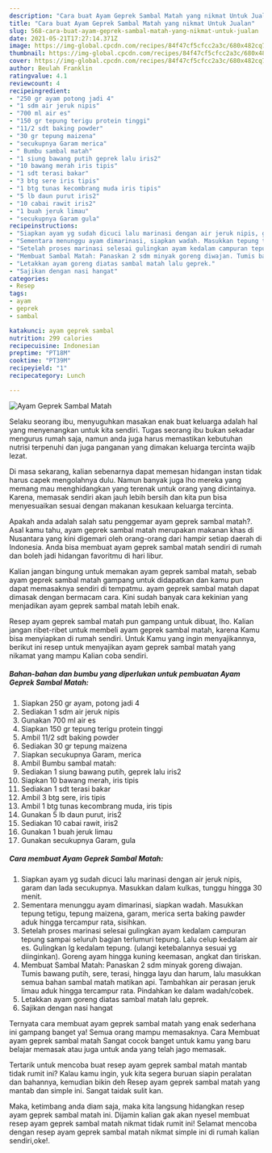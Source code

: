 ```yaml
---
description: "Cara buat Ayam Geprek Sambal Matah yang nikmat Untuk Jualan"
title: "Cara buat Ayam Geprek Sambal Matah yang nikmat Untuk Jualan"
slug: 568-cara-buat-ayam-geprek-sambal-matah-yang-nikmat-untuk-jualan
date: 2021-05-21T17:27:14.371Z
image: https://img-global.cpcdn.com/recipes/84f47cf5cfcc2a3c/680x482cq70/ayam-geprek-sambal-matah-foto-resep-utama.jpg
thumbnail: https://img-global.cpcdn.com/recipes/84f47cf5cfcc2a3c/680x482cq70/ayam-geprek-sambal-matah-foto-resep-utama.jpg
cover: https://img-global.cpcdn.com/recipes/84f47cf5cfcc2a3c/680x482cq70/ayam-geprek-sambal-matah-foto-resep-utama.jpg
author: Beulah Franklin
ratingvalue: 4.1
reviewcount: 4
recipeingredient:
- "250 gr ayam potong jadi 4"
- "1 sdm air jeruk nipis"
- "700 ml air es"
- "150 gr tepung terigu protein tinggi"
- "11/2 sdt baking powder"
- "30 gr tepung maizena"
- "secukupnya Garam merica"
- " Bumbu sambal matah"
- "1 siung bawang putih geprek lalu iris2"
- "10 bawang merah iris tipis"
- "1 sdt terasi bakar"
- "3 btg sere iris tipis"
- "1 btg tunas kecombrang muda iris tipis"
- "5 lb daun purut iris2"
- "10 cabai rawit iris2"
- "1 buah jeruk limau"
- "secukupnya Garam gula"
recipeinstructions:
- "Siapkan ayam yg sudah dicuci lalu marinasi dengan air jeruk nipis, garam dan lada secukupnya. Masukkan dalam kulkas, tunggu hingga 30 menit."
- "Sementara menunggu ayam dimarinasi, siapkan wadah. Masukkan tepung tetigu, tepung maizena, garam, merica serta baking pawder aduk hingga tercampur rata, sisihkan."
- "Setelah proses marinasi selesai gulingkan ayam kedalam campuran tepung sampai seluruh bagian terlumuri tepung. Lalu celup kedalam air es. Gulingkan lg kedalam tepung. (ulangi ketebalannya sesuai yg diinginkan). Goreng ayam hingga kuning keemasan, angkat dan tiriskan."
- "Membuat Sambal Matah: Panaskan 2 sdm minyak goreng diwajan. Tumis bawang putih, sere, terasi, hingga layu dan harum, lalu masukkan semua bahan sambal matah matikan api. Tambahkan air perasan jeruk limau aduk hingga tercampur rata. Pindahkan ke dalam wadah/cobek."
- "Letakkan ayam goreng diatas sambal matah lalu geprek."
- "Sajikan dengan nasi hangat"
categories:
- Resep
tags:
- ayam
- geprek
- sambal

katakunci: ayam geprek sambal 
nutrition: 299 calories
recipecuisine: Indonesian
preptime: "PT18M"
cooktime: "PT39M"
recipeyield: "1"
recipecategory: Lunch

---
```



![Ayam Geprek Sambal Matah](https://img-global.cpcdn.com/recipes/84f47cf5cfcc2a3c/680x482cq70/ayam-geprek-sambal-matah-foto-resep-utama.jpg)

Selaku seorang ibu, menyuguhkan masakan enak buat keluarga adalah hal yang menyenangkan untuk kita sendiri. Tugas seorang ibu bukan sekadar mengurus rumah saja, namun anda juga harus memastikan kebutuhan nutrisi terpenuhi dan juga panganan yang dimakan keluarga tercinta wajib lezat.

Di masa  sekarang, kalian sebenarnya dapat memesan hidangan instan tidak harus capek mengolahnya dulu. Namun banyak juga lho mereka yang memang mau menghidangkan yang terenak untuk orang yang dicintainya. Karena, memasak sendiri akan jauh lebih bersih dan kita pun bisa menyesuaikan sesuai dengan makanan kesukaan keluarga tercinta. 



Apakah anda adalah salah satu penggemar ayam geprek sambal matah?. Asal kamu tahu, ayam geprek sambal matah merupakan makanan khas di Nusantara yang kini digemari oleh orang-orang dari hampir setiap daerah di Indonesia. Anda bisa membuat ayam geprek sambal matah sendiri di rumah dan boleh jadi hidangan favoritmu di hari libur.

Kalian jangan bingung untuk memakan ayam geprek sambal matah, sebab ayam geprek sambal matah gampang untuk didapatkan dan kamu pun dapat memasaknya sendiri di tempatmu. ayam geprek sambal matah dapat dimasak dengan bermacam cara. Kini sudah banyak cara kekinian yang menjadikan ayam geprek sambal matah lebih enak.

Resep ayam geprek sambal matah pun gampang untuk dibuat, lho. Kalian jangan ribet-ribet untuk membeli ayam geprek sambal matah, karena Kamu bisa menyiapkan di rumah sendiri. Untuk Kamu yang ingin menyajikannya, berikut ini resep untuk menyajikan ayam geprek sambal matah yang nikamat yang mampu Kalian coba sendiri.

<!--inarticleads1-->

##### Bahan-bahan dan bumbu yang diperlukan untuk pembuatan Ayam Geprek Sambal Matah:

1. Siapkan 250 gr ayam, potong jadi 4
1. Sediakan 1 sdm air jeruk nipis
1. Gunakan 700 ml air es
1. Siapkan 150 gr tepung terigu protein tinggi
1. Ambil 11/2 sdt baking powder
1. Sediakan 30 gr tepung maizena
1. Siapkan secukupnya Garam, merica
1. Ambil  Bumbu sambal matah:
1. Sediakan 1 siung bawang putih, geprek lalu iris2
1. Siapkan 10 bawang merah, iris tipis
1. Sediakan 1 sdt terasi bakar
1. Ambil 3 btg sere, iris tipis
1. Ambil 1 btg tunas kecombrang muda, iris tipis
1. Gunakan 5 lb daun purut, iris2
1. Sediakan 10 cabai rawit, iris2
1. Gunakan 1 buah jeruk limau
1. Gunakan secukupnya Garam, gula




<!--inarticleads2-->

##### Cara membuat Ayam Geprek Sambal Matah:

1. Siapkan ayam yg sudah dicuci lalu marinasi dengan air jeruk nipis, garam dan lada secukupnya. Masukkan dalam kulkas, tunggu hingga 30 menit.
1. Sementara menunggu ayam dimarinasi, siapkan wadah. Masukkan tepung tetigu, tepung maizena, garam, merica serta baking pawder aduk hingga tercampur rata, sisihkan.
1. Setelah proses marinasi selesai gulingkan ayam kedalam campuran tepung sampai seluruh bagian terlumuri tepung. Lalu celup kedalam air es. Gulingkan lg kedalam tepung. (ulangi ketebalannya sesuai yg diinginkan). Goreng ayam hingga kuning keemasan, angkat dan tiriskan.
1. Membuat Sambal Matah: Panaskan 2 sdm minyak goreng diwajan. Tumis bawang putih, sere, terasi, hingga layu dan harum, lalu masukkan semua bahan sambal matah matikan api. Tambahkan air perasan jeruk limau aduk hingga tercampur rata. Pindahkan ke dalam wadah/cobek.
1. Letakkan ayam goreng diatas sambal matah lalu geprek.
1. Sajikan dengan nasi hangat




Ternyata cara membuat ayam geprek sambal matah yang enak sederhana ini gampang banget ya! Semua orang mampu memasaknya. Cara Membuat ayam geprek sambal matah Sangat cocok banget untuk kamu yang baru belajar memasak atau juga untuk anda yang telah jago memasak.

Tertarik untuk mencoba buat resep ayam geprek sambal matah mantab tidak rumit ini? Kalau kamu ingin, yuk kita segera buruan siapin peralatan dan bahannya, kemudian bikin deh Resep ayam geprek sambal matah yang mantab dan simple ini. Sangat taidak sulit kan. 

Maka, ketimbang anda diam saja, maka kita langsung hidangkan resep ayam geprek sambal matah ini. Dijamin kalian gak akan nyesel membuat resep ayam geprek sambal matah nikmat tidak rumit ini! Selamat mencoba dengan resep ayam geprek sambal matah nikmat simple ini di rumah kalian sendiri,oke!.

